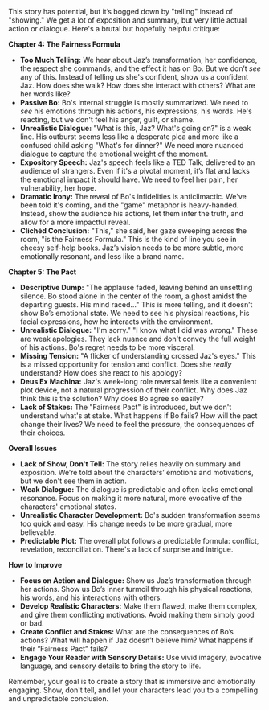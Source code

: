 This story has potential, but it’s bogged down by "telling" instead of "showing."  We get a lot of exposition and summary, but very little actual action or dialogue. Here's a brutal but hopefully helpful critique:

**Chapter 4: The Fairness Formula**

* **Too Much Telling:**  We hear about Jaz’s transformation, her confidence, the respect she commands, and the effect it has on Bo.  But we don’t *see* any of this.  Instead of telling us she's confident, show us a confident Jaz.  How does she walk? How does she interact with others? What are her words like?
* **Passive Bo:** Bo's internal struggle is mostly summarized. We need to *see* his emotions through his actions, his expressions, his words. He's reacting, but we don't feel his anger, guilt, or shame.
* **Unrealistic Dialogue:**  "What is this, Jaz? What's going on?" is a weak line.  His outburst seems less like a desperate plea and more like a confused child asking "What's for dinner?"  We need more nuanced dialogue to capture the emotional weight of the moment.
* **Expository Speech:** Jaz's speech feels like a TED Talk, delivered to an audience of strangers.  Even if it's a pivotal moment, it’s flat and lacks the emotional impact it should have.  We need to feel her pain, her vulnerability, her hope.
* **Dramatic Irony:** The reveal of Bo's infidelities is anticlimactic.  We've been told it's coming, and the "game" metaphor is heavy-handed.  Instead, show the audience his actions, let them infer the truth, and allow for a more impactful reveal.
* **Clichéd Conclusion:**  "This," she said, her gaze sweeping across the room, "is the Fairness Formula."  This is the kind of line you see in cheesy self-help books.  Jaz’s vision needs to be more subtle, more emotionally resonant, and less like a brand name.

**Chapter 5: The Pact**

* **Descriptive Dump:**  "The applause faded, leaving behind an unsettling silence. Bo stood alone in the center of the room, a ghost amidst the departing guests. His mind raced..."  This is more telling, and it doesn’t show Bo’s emotional state.  We need to see his physical reactions, his facial expressions, how he interacts with the environment. 
* **Unrealistic Dialogue:** "I'm sorry."  "I know what I did was wrong."  These are weak apologies. They lack nuance and don't convey the full weight of his actions.  Bo's regret needs to be more visceral.
* **Missing Tension:**  "A flicker of understanding crossed Jaz's eyes."  This is a missed opportunity for tension and conflict.  Does she *really* understand?  How does she react to his apology?
* **Deus Ex Machina:**  Jaz's week-long role reversal feels like a convenient plot device, not a natural progression of their conflict. Why does Jaz think this is the solution? Why does Bo agree so easily? 
* **Lack of Stakes:**  The "Fairness Pact" is introduced, but we don't understand what's at stake. What happens if Bo fails? How will the pact change their lives? We need to feel the pressure, the consequences of their choices.

**Overall Issues**

* **Lack of Show, Don't Tell:**  The story relies heavily on summary and exposition.  We’re told about the characters’ emotions and motivations, but we don't see them in action.
* **Weak Dialogue:**  The dialogue is predictable and often lacks emotional resonance.  Focus on making it more natural, more evocative of the characters' emotional states.
* **Unrealistic Character Development:**  Bo's sudden transformation seems too quick and easy.  His change needs to be more gradual, more believable.
* **Predictable Plot:**  The overall plot follows a predictable formula: conflict, revelation, reconciliation.  There's a lack of surprise and intrigue. 

**How to Improve**

* **Focus on Action and Dialogue:**  Show us Jaz’s transformation through her actions.  Show us Bo’s inner turmoil through his physical reactions, his words, and his interactions with others.
* **Develop Realistic Characters:**  Make them flawed, make them complex, and give them conflicting motivations.  Avoid making them simply good or bad.
* **Create Conflict and Stakes:**  What are the consequences of Bo’s actions?  What will happen if Jaz doesn’t believe him?  What happens if their “Fairness Pact” fails? 
* **Engage Your Reader with Sensory Details:**  Use vivid imagery, evocative language, and sensory details to bring the story to life. 

Remember, your goal is to create a story that is immersive and emotionally engaging.  Show, don't tell, and let your characters lead you to a compelling and unpredictable conclusion. 
